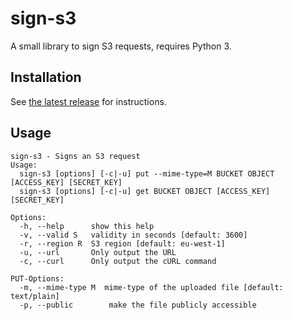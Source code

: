 # sign-s3

A small library to sign S3 requests, requires Python 3.

## Installation

See [the latest release](https://github.com/orbit-online/sign-s3/releases/latest) for instructions.

## Usage

```
sign-s3 - Signs an S3 request
Usage:
  sign-s3 [options] [-c|-u] put --mime-type=M BUCKET OBJECT [ACCESS_KEY] [SECRET_KEY]
  sign-s3 [options] [-c|-u] get BUCKET OBJECT [ACCESS_KEY] [SECRET_KEY]

Options:
  -h, --help      show this help
  -v, --valid S   validity in seconds [default: 3600]
  -r, --region R  S3 region [default: eu-west-1]
  -u, --url       Only output the URL
  -c, --curl      Only output the cURL command

PUT-Options:
  -m, --mime-type M  mime-type of the uploaded file [default: text/plain]
  -p, --public        make the file publicly accessible
```
